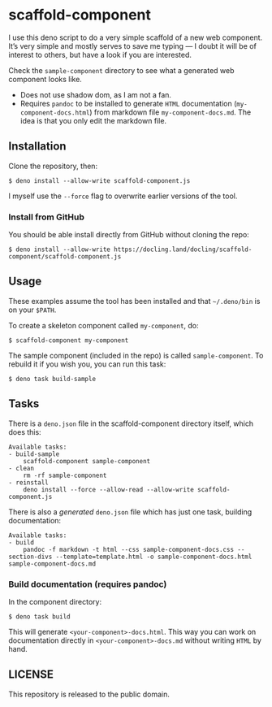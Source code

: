 # scaffold-component

I use this deno script to do a very simple scaffold of a new web component. It’s very simple and mostly serves to save me typing — I doubt it will be of interest to others, but have a look if you are interested.

Check the `sample-component` directory to see what a generated web component looks like. 

* Does not use shadow dom, as I am not a fan.
* Requires `pandoc` to be installed to generate `HTML` documentation (`my-component-docs.html`) from markdown file `my-component-docs.md`. The idea is that you only edit the markdown file.

## Installation

Clone the repository, then:

```
$ deno install --allow-write scaffold-component.js
```

I myself use the `--force` flag to overwrite earlier versions of the tool. 


### Install from GitHub

You should be able install directly from GitHub without cloning the repo:

```
$ deno install --allow-write https://docling.land/docling/scaffold-component/scaffold-component.js
```

## Usage

These examples assume the tool has been installed and that `~/.deno/bin` is on your `$PATH`.

To create a skeleton component called `my-component`, do:

```
$ scaffold-component my-component
```

The sample component (included in the repo) is called `sample-component`. To rebuild it if you wish you, you can run this task:


```
$ deno task build-sample
```


## Tasks 


There is a `deno.json` file in the scaffold-component directory itself, which does this:

```
Available tasks:
- build-sample
    scaffold-component sample-component
- clean
    rm -rf sample-component
- reinstall
    deno install --force --allow-read --allow-write scaffold-component.js
```


There is also a _generated_  `deno.json` file which has just one task, building documentation:

```
Available tasks:
- build
    pandoc -f markdown -t html --css sample-component-docs.css --section-divs --template=template.html -o sample-component-docs.html sample-component-docs.md
```



### Build documentation (requires pandoc)

In the component directory:

```
$ deno task build
```

This will generate `<your-component>-docs.html`. This way you can work on documentation  directly in `<your-component>-docs.md` without writing `HTML` by hand.

## LICENSE

This repository is released to the public domain.
